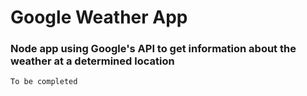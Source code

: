 # Google Weather App

### Node app using Google's API to get information about the weather at a determined location

`To be completed`